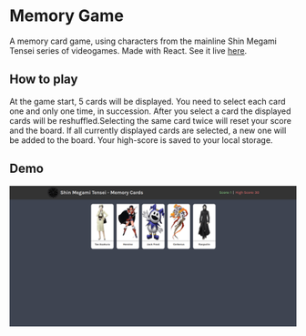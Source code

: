 # Memory Game

A memory card game, using characters from the mainline Shin Megami Tensei series of videogames. Made with React. See it live [here](https://bofmar.github.io/memory-cards).

## How to play

At the game start, 5 cards will be displayed. You need to select each card one and only one time, in succession. After you select a card the displayed cards will be reshuffled.Selecting the same card twice will reset your score and the board. If all currently displayed cards are selected, a new one will be added to the board. Your high-score is saved to your local storage.

## Demo
![demo](./demo.gif)
